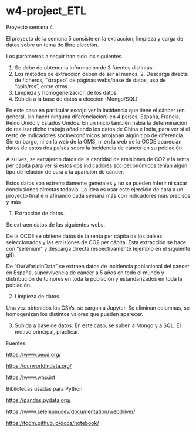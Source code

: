# w4-project_ETL

Proyecto semana 4

El proyecto de la semana 5 consiste en la extracción, limpieza y carga de datos sobre un tema de libre elección. 

Los parámetros a seguir han sido los siguientes.

1.	Se debe de obtener la información de 3 fuentes distintas.
2.	Los métodos de extracción deben de ser al menos, 2. Descarga directa de ficheros, “strapeo” de páginas webs/base de datos, uso de “apis/rss”, entre otros.
3.	Limpieza y homogeneización de los datos.
4.	Subida a la base de datos a elección (Mongo/SQL).

En este caso en particular escojo ver la incidencia que tiene el cáncer (en general, sin hacer ninguna diferenciación) en 4 países, España, Francia, Reino Unido y Estados Unidos. En un inicio también había la determinación de realizar dicho trabajo añadiendo los datos de China e India, para ver si el resto de indicadores socioeconómicos arrojaban algún tipo de diferencia. Sin embargo, ni en la web de la OMS, ni en la web de la OCDE aparecían datos de estos dos países sobre la incidencia de cáncer en su población. 

A su vez, se extrajeron datos de la cantidad de emisiones de CO2 y la renta per cápita para ver si estos dos indicadores socioeconómicos tenían algún tipo de relación de cara a la aparición de cáncer.

Estos datos son extremadamente generales y no se pueden inferir ni sacar conclusiones directas todavía. La idea es usar este ejercicio de cara a un proyecto final e ir afinando cada semana más con indicadores más precisos y más 


1.	Extracción de datos. 

Se extraen datos de las siguientes webs. 

De la OCDE se obtiene datos de la renta per cápita de los países seleccionados y las emisiones de CO2 per cápita. Esta extracción se hace con “selenium” y descarga directa respectivamente (ejemplo en el siguiente gif).




De “OurWorldInData” se extraen datos de incidencia poblacional del cancer en España, supervivencia de cáncer a 5 años en todo el mundo y distribución de tumores en toda la población y estandarizados en toda la población. 

2.	Limpieza de datos.

Una vez obtenidos los CSVs, se cargan a Jupyter. Se eliminan columnas, se homogenizan los distintos valores que pueden aparecer.

3.	Subida a base de datos. 
En este caso, se suben a Mongo y a SQL. El motivo principal, practicar.

Fuentes: 

https://www.oecd.org/ 

https://ourworldindata.org/

https://www.who.int


Bibliotecas usadas para Python.

https://pandas.pydata.org/

https://www.selenium.dev/documentation/webdriver/

https://tqdm.github.io/docs/notebook/

